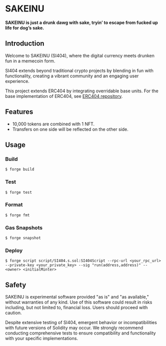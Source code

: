 # SAKEINU

**SAKEINU is just a drunk dawg with sake, tryin’ to escape from fucked up life for dog’s sake.**  


## Introduction

Welcome to SAKEINU (SI404), where the digital currency meets drunken fun in a memecoin form.  

SI404 extends beyond traditional crypto projects by blending in fun with functionality, creating a vibrant community and an engaging user experience.  

This project extends ERC404 by integrating overridable base units. For the base implementation of ERC404, see [ERC404 repository](https://github.com/Pandora-Labs-Org/erc404).

## Features
- 10,000 tokens are combined with 1 NFT.
- Transfers on one side will be reflected on the other side.

## Usage

### Build

```shell
$ forge build
```

### Test

```shell
$ forge test
```

### Format

```shell
$ forge fmt
```

### Gas Snapshots

```shell
$ forge snapshot
```

### Deploy

```shell
$ forge script script/SI404.s.sol:SI404Script --rpc-url <your_rpc_url> --private-key <your_private_key> --sig "run(address,address)" -- <owner> <initialMinter>
```

## Safety
SAKEINU is experimental software provided "as is" and "as available," without warranties of any kind. Use of this software could result in risks including, but not limited to, financial loss. Users should proceed with caution.

Despite extensive testing of SI404, emergent behavior or incompatibilities with future versions of Solidity may occur. We strongly recommend conducting comprehensive tests to ensure compatibility and functionality with your specific implementations.
